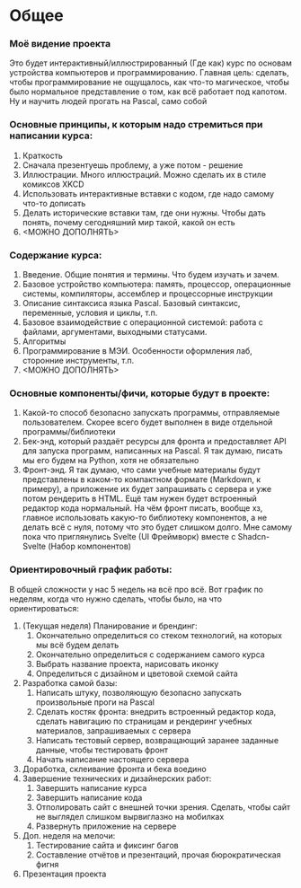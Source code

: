 # Общее   
### Моё видение проекта   
Это будет интерактивный/иллюстрированный (Где как) курс по основам устройства компьютеров и программированию. Главная цель: сделать, чтобы программирование не ощущалось, как что-то магическое, чтобы было нормальное представление о том, как всё работает под капотом. Ну и научить людей прогать на Pascal, само собой   
### Основные принципы, к которым надо стремиться при написании курса:   
1. Краткость   
2. Сначала презентуешь проблему, а уже потом - решение   
3. Иллюстрации. Много иллюстраций. Можно сделать их в стиле комиксов XKCD   
4. Использовать интерактивные вставки с кодом, где надо самому что-то дописать   
5. Делать исторические вставки там, где они нужны. Чтобы дать понять, почему сегодняшний мир такой, какой он есть   
6. \<МОЖНО ДОПОЛНЯТЬ>   
   
### Содержание курса:   
1. Введение. Общие понятия и термины. Что будем изучать и зачем.   
2. Базовое устройство компьютера: память, процессор, операционные системы, компиляторы, ассемблер и процессорные инструкции   
3. Описание синтаксиса языка Pascal. Базовый синтаксис, переменные, условия и циклы, т.п.   
4. Базовое взаимодействие с операционной системой: работа с файлами, аргументами, выходными статусами.   
5. Алгоритмы   
6. Программирование в МЭИ. Особенности оформления лаб, сторонние инструменты, т.п.   
7. \<МОЖНО ДОПОЛНЯТЬ>   
   
### Основные компоненты/фичи, которые будут в проекте:   
1. Какой-то способ безопасно запускать программы, отправляемые пользователем. Скорее всего будет выполнен в виде отдельной программы/библиотеки   
2. Бек-энд, который раздаёт ресурсы для фронта и предоставляет API для запуска программ, написанных на Pascal. Я так думаю, писать мы его будем на Python, хотя не обязательно   
3. Фронт-энд. Я так думаю, что сами учебные материалы будут представлены в каком-то компактном формате (Markdown, к примеру), а приложение их будет запрашивать с сервера и уже потом рендерить в HTML. Ещё там нужен будет встроенный редактор кода нормальный. На чём фронт писать, вообще хз, главное использовать какую-то библиотеку компонентов, а не делать всё с нуля, потому что это будет слишком долго. Мне самому пока что приглянулись Svelte (UI Фреймворк) вместе с Shadcn-Svelte (Набор компонентов)   
   
### Ориентировочный график работы:   
В общей сложности у нас 5 недель на всё про всё. Вот график по неделям, когда что нужно сделать, чтобы было, на что ориентироваться:   
1. (Текущая неделя) Планирование и брендинг:   
    1. Окончательно определиться со стеком технологий, на которых мы всё будем делать   
    2. Окончательно определиться с содержанием самого курса   
    3. Выбрать название проекта, нарисовать иконку   
    4. Определиться с дизайном и цветовой схемой сайта   
2. Разработка самой базы:   
    1. Написать штуку, позволяющую безопасно запускать произвольные проги на Pascal   
    2. Сделать костяк фронта: внедрить встроенный редактор кода, сделать навигацию по страницам и рендеринг учебных материалов, запрашиваемых с сервера   
    3. Написать тестовый сервер, возвращающий заранее заданные данные, чтобы тестировать фронт   
    4. Начать написание настоящего сервера   
3. Доработка, склеивание фронта и бека воедино   
4. Завершение технических и дизайнерских работ:   
    1. Завершить написание курса   
    2. Завершить написание кода   
    3. Отполировать сайт с внешней точки зрения. Сделать, чтобы сайт не выглядел слишком вырвиглазно на мобилках   
    4. Развернуть приложение на сервере   
5. Доп. неделя на мелочи:   
    1. Тестирование сайта и фиксинг багов   
    2. Составление отчётов и презентаций, прочая бюрократическая фигня   
6. Презентация проекта   
